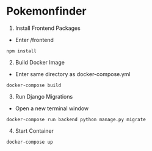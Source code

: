 # Pokemonfinder

1. Install Frontend Packages
-  Enter /frontend
```
npm install 
```

2. Build Docker Image
- Enter same directory as docker-compose.yml
```
docker-compose build
```

3. Run Django Migrations
- Open a new terminal window
```
docker-compose run backend python manage.py migrate
```

4. Start Container
```
docker-compose up
```
